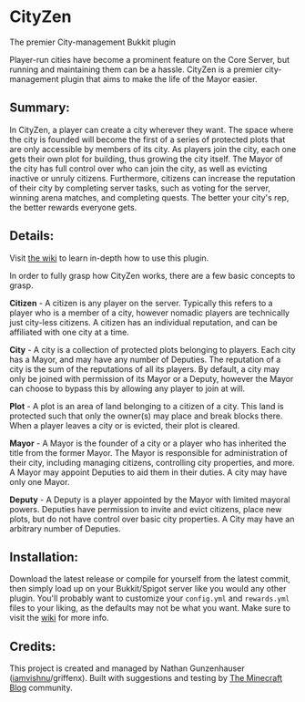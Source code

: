 # CityZen
The premier City-management Bukkit plugin

Player-run cities have become a prominent feature on the Core Server, but running and maintaining them can be a hassle. CityZen is a premier city-management plugin that aims to make the life of the Mayor easier.

## Summary:

In CityZen, a player can create a city wherever they want. The space where the city is founded will become the first of a series of protected plots that are only accessible by members of its city. As players join the city, each one gets their own plot for building, thus growing the city itself. The Mayor of the city has full control over who can join the city, as well as evicting inactive or unruly citizens. Furthermore, citizens can increase the reputation of their city by completing server tasks, such as voting for the server, winning arena matches, and completing quests. The better your city's rep, the better rewards everyone gets.

## Details:

Visit [the wiki](https://github.com/griffenx/CityZen/wiki) to learn in-depth how to use this plugin.

In order to fully grasp how CityZen works, there are a few basic concepts to grasp.

**Citizen** - A citizen is any player on the server. Typically this refers to a player who is a member of a city, however nomadic players are technically just city-less citizens. A citizen has an individual reputation, and can be affiliated with one city at a time.

**City** - A city is a collection of protected plots belonging to players. Each city has a Mayor, and may have any number of Deputies. The reputation of a city is the sum of the reputations of all its players. By default, a city may only be joined with permission of its Mayor or a Deputy, however the Mayor can choose to bypass this by allowing any player to join at will.

**Plot** - A plot is an area of land belonging to a citizen of a city. This land is protected such that only the owner(s) may place and break blocks there. When a player leaves a city or is evicted, their plot is cleared.

**Mayor** - A Mayor is the founder of a city or a player who has inherited the title from the former Mayor. The Mayor is responsible for administration of their city, including managing citizens, controlling city properties, and more. A Mayor may appoint Deputies to aid them in their duties. A city may have only one Mayor.

**Deputy** - A Deputy is a player appointed by the Mayor with limited mayoral powers. Deputies have permission to invite and evict citizens, place new plots, but do not have control over basic city properties. A City may have an arbitrary number of Deputies.

## Installation:
Download the latest release or compile for yourself from the latest commit, then simply load up on your Bukkit/Spigot server like you would any other plugin. You'll probably want to customize your `config.yml` and `rewards.yml` files to your liking, as the defaults may not be what you want. Make sure to visit the [wiki](https://github.com/griffenx/CityZen/wiki) for more info.

## Credits:
This project is created and managed by Nathan Gunzenhauser ([iamvishnu](http://iamvishnu.tumblr.com)/griffenx). Built with suggestions and testing by [The Minecraft Blog](http://the-minecraft-blog.com) community.
